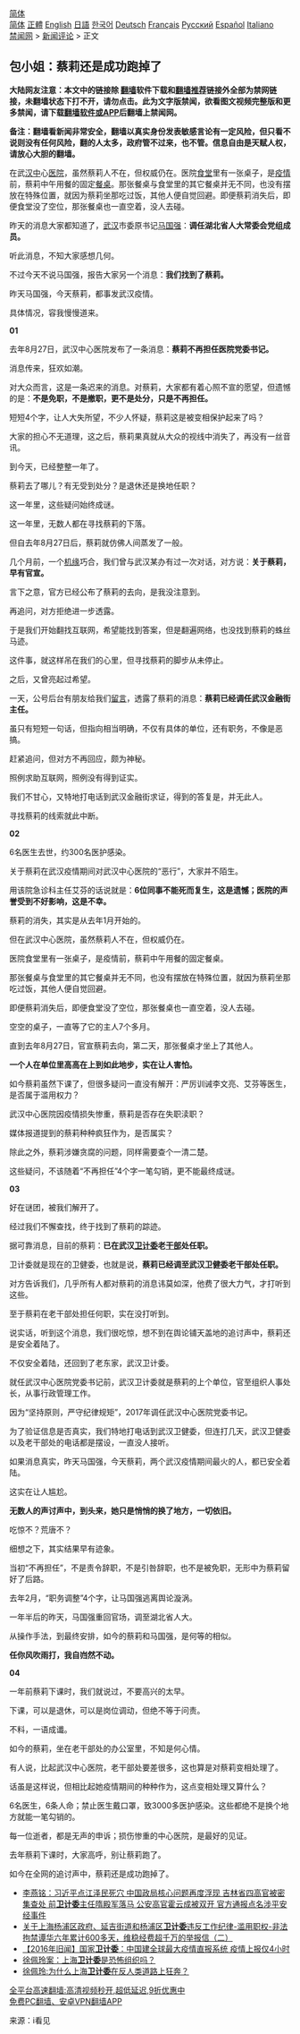  <!-- 面包屑导航 --> <div class="breadcrumb"><!-- GTranslate: https://gtranslate.io/ -->  <div class="switcher notranslate">  <div class="selected">  <a href="#" onclick="return false;"> 简体</a>  </div>  <div class="option">  <a href="https://www.bannedbook.org" onclick="doGTranslate('zh-CN|zh-CN');jQuery('div.switcher div.selected a').html(jQuery(this).html());return false;" title="简体中文" class="nturl selected"> 简体</a>  <a href="https://www.bannedbook.org/zh-tw/" onclick="doGTranslate('zh-CN|zh-TW');jQuery('div.switcher div.selected a').html(jQuery(this).html());return false;" title="繁體中文" class="nturl"> 正體</a>  <a href="https://www.bannedbook.org/en/" onclick="doGTranslate('zh-CN|en');jQuery('div.switcher div.selected a').html(jQuery(this).html());return false;" title="English" class="nturl"> English</a>  <a href="https://www.bannedbook.org/ja/" onclick="doGTranslate('zh-CN|ja');jQuery('div.switcher div.selected a').html(jQuery(this).html());return false;" title="日本語" class="nturl"> 日語</a>  <a href="https://www.bannedbook.org/ko/" onclick="doGTranslate('zh-CN|ko');jQuery('div.switcher div.selected a').html(jQuery(this).html());return false;" title="한국어" class="nturl"> 한국어</a>  <a href="https://www.bannedbook.org/de/" onclick="doGTranslate('zh-CN|de');jQuery('div.switcher div.selected a').html(jQuery(this).html());return false;" title="Deutsch" class="nturl"> Deutsch</a>  <a href="https://www.bannedbook.org/fr/" onclick="doGTranslate('zh-CN|fr');jQuery('div.switcher div.selected a').html(jQuery(this).html());return false;" title="Français" class="nturl"> Français</a>  <a href="https://www.bannedbook.org/ru/" onclick="doGTranslate('zh-CN|ru');jQuery('div.switcher div.selected a').html(jQuery(this).html());return false;" title="Русский" class="nturl"> Русский</a>  <a href="https://www.bannedbook.org/es/" onclick="doGTranslate('zh-CN|es');jQuery('div.switcher div.selected a').html(jQuery(this).html());return false;" title="Español" class="nturl"> Español</a>  <a href="https://www.bannedbook.org/it/" onclick="doGTranslate('zh-CN|it');jQuery('div.switcher div.selected a').html(jQuery(this).html());return false;" title="Italiano" class="nturl"> Italiano</a>  </div>  </div>      <div class='breadcrumb-sub'><!-- Breadcrumb NavXT 6.3.0 --> <a href="https://www.bannedbook.org/" class="home">禁闻网</a> &gt; <a href="https://www.bannedbook.org/bnews/comments/" class="category">新闻评论</a> &gt; 正文</div></div><h2>包小姐：蔡莉还是成功跑掉了</h2> <p class="notice"><b>大陆网友注意：本文中的链接除 <a href="https://github.com/bannedbook/fanqiang" >翻墙</a>软件下载和<a href="https://github.com/killgcd/justmysocks/blob/master/README.md">翻墙推荐</a>链接外全部为禁网链接，未翻墙状态下打不开，请勿点击。此为文字版禁闻，欲看图文视频完整版和更多禁闻，请下载<a href="https://github.com/bannedbook/fanqiang">翻墙软件或APP</a>后翻墙上禁闻网。</p><p>备注：翻墙看新闻非常安全，翻墙以真实身份发表敏感言论有一定风险，但只看不说则没有任何风险，翻的人太多，政府管不过来，也不管。信息自由是天赋人权，请放心大胆的翻墙。</b></p>  <div class="entry"> <p id="summary">在武<a href="https://www.bannedbook.org/bnews/tag/%E6%B1%89%E4%B8%AD/" class="st_tag internal_tag" rel="tag" title="标签 汉中 下的日志">汉中</a>心<a href="https://www.bannedbook.org/bnews/tag/%E5%8C%BB%E9%99%A2/" class="st_tag internal_tag" rel="tag" title="标签 医院 下的日志">医院</a>，虽然蔡莉人不在，但权威仍在。医院<a href="https://www.bannedbook.org/bnews/tag/%e9%a3%9f%e5%a0%82/" class="st_tag internal_tag" rel="tag" title="标签 食堂 下的日志">食堂</a>里有一张桌子，是<a href="https://www.bannedbook.org/bnews/tag/%E7%96%AB%E6%83%85/" class="st_tag internal_tag" rel="tag" title="标签 疫情 下的日志">疫情</a>前，蔡莉中午用餐的固定<a href="https://www.bannedbook.org/bnews/tag/%E9%A4%90%E6%A1%8C/" class="st_tag internal_tag" rel="tag" title="标签 餐桌 下的日志">餐桌</a>。那张餐桌与食堂里的其它餐桌并无不同，也没有摆放在特殊位置，就因为蔡莉坐那吃过饭，其他人便自觉回避。即便蔡莉消失后，即便食堂没了空位，那张餐桌也一直空着，没人去碰。</p> <p id="conimg">昨天的消息大家都知道了，<a href="https://www.bannedbook.org/bnews/tag/%e6%ad%a6%e6%b1%89/" class="st_tag internal_tag" rel="tag" title="标签 武汉 下的日志">武汉</a>市委原书记<a href="https://www.bannedbook.org/bnews/tag/%e9%a9%ac%e5%9b%bd%e5%bc%ba/" class="st_tag internal_tag" rel="tag" title="标签 马国强 下的日志">马国强</a>：<strong>调任湖北省人大常委会党组成员。</strong></p> <p>听此消息，不知大家感想几何。</p> <p>不过今天不说马国强，报告大家另一个消息：<strong>我们找到了蔡莉。</strong></p> <p>昨天马国强，今天蔡莉，都事发武汉疫情。</p> <p>具体情况，容我慢慢道来。</p> <p><strong>01</strong></p> <p>去年8月27日，武汉中心医院发布了一条消息：<strong>蔡莉不再担任医院党委书记。</strong></p> <p>消息传来，狂欢如潮。</p> <p>对大众而言，这是一条迟来的消息。对蔡莉，大家都有着心照不宣的愿望，但遗憾的是：<strong>不是免职，不是撤职，更不是处分，只是不再担任。</strong></p> <p>短短4个字，让人大失所望，不少人怀疑，蔡莉这是被变相保护起来了吗？</p> <p>大家的担心不无道理，这之后，蔡莉果真就从大众的视线中消失了，再没有一丝音讯。</p> <p>到今天，已经整整一年了。</p> <p>蔡莉去了哪儿？有无受到处分？是退休还是换地任职？</p> <p>这一年里，这些疑问始终成谜。</p> <p>这一年里，无数人都在寻找蔡莉的下落。</p> <p>但自去年8月27日后，蔡莉就仿佛人间蒸发了一般。</p> <p>几个月前，一个<span class='wp_keywordlink'><a href="https://www.bannedbook.org/forum11/topic248.html" title="禁片：情为何物？生死相许？自由电影《机缘》下载、在线观看" target="_blank">机缘</a></span>巧合，我们曾与武汉某办有过一次对话，对方说：<strong>关于蔡莉，早有官宣。</strong></p> <p>言下之意，官方已经公布了蔡莉的去向，是我没注意到。</p> <p>再追问，对方拒绝进一步透露。</p>  <p>于是我们开始翻找互联网，希望能找到答案，但是翻遍网络，也没找到蔡莉的蛛丝马迹。</p> <p>这件事，就这样吊在我们的心里，但寻找蔡莉的脚步从未停止。</p> <p>之后，又曾亮起过希望。</p> <p>一天，公号后台有朋友给我们<span class='wp_keywordlink'><a href="https://www.bannedbook.org/bnews/tougao/" title="留言" target="_blank">留言</a></span>，透露了蔡莉的消息：<strong>蔡莉已经调任武汉金融街主任。</strong></p> <p>虽只有短短一句话，但指向相当明确，不仅有具体的单位，还有职务，不像是恶搞。</p> <p>赶紧追问，但对方不再回应，颇为神秘。</p> <p>照例求助互联网，照例没有得到证实。</p> <p>我们不甘心，又特地打电话到武汉金融街求证，得到的答复是，并无此人。</p> <p>寻找蔡莉的线索就此中断。</p> <p><strong>02</strong></p> <p>6名医生去世，约300名医护感染。</p> <p>关于蔡莉在武汉疫情期间对武汉中心医院的‌‌“恶行‌‌”，大家并不陌生。</p> <p>用该院急诊科主任艾芬的话说就是：<strong>6</strong><strong>位同事不能死而复生，这是遗憾；医院的声誉受到不好影响，这是不幸。</strong></p> <p>蔡莉的消失，其实是从去年1月开始的。</p> <p>但在武汉中心医院，虽然蔡莉人不在，但权威仍在。</p> <p>医院食堂里有一张桌子，是疫情前，蔡莉中午用餐的固定餐桌。</p> <p>那张餐桌与食堂里的其它餐桌并无不同，也没有摆放在特殊位置，就因为蔡莉坐那吃过饭，其他人便自觉回避。</p> <p>即便蔡莉消失后，即便食堂没了空位，那张餐桌也一直空着，没人去碰。</p> <p>空空的桌子，一直等了它的主人7个多月。</p> <p>直到去年8月27日，官宣蔡莉去向，第二天，那张餐桌才坐上了其他人。</p>  <p><strong>一个人在单位里高高在上到如此地步，实在让人害怕。</strong></p> <p>如今蔡莉虽然下课了，但很多疑问一直没有解开：严厉训诫李文亮、艾芬等医生，是否属于滥用权力？</p> <p>武汉中心医院因疫情损失惨重，蔡莉是否存在失职渎职？</p> <p>媒体报道提到的蔡莉种种疯狂作为，是否属实？</p> <p>除此之外，蔡莉涉嫌贪腐的问题，同样需要查个一清二楚。</p> <p>这些疑问，不该随着‌‌“不再担任‌‌”4个字一笔勾销，更不能最终成谜。</p> <p><strong>03</strong></p> <p>好在谜团，被我们解开了。</p> <p>经过我们不懈查找，终于找到了蔡莉的踪迹。</p> <p>据可靠消息，目前的蔡莉：<strong>已在武汉<a href="https://www.bannedbook.org/bnews/tag/%e5%8d%ab%e8%ae%a1%e5%a7%94/" class="st_tag internal_tag" rel="tag" title="标签 卫计委 下的日志">卫计委</a>老<a href="https://www.bannedbook.org/bnews/tag/%E5%B9%B2%E9%83%A8/" class="st_tag internal_tag" rel="tag" title="标签 干部 下的日志">干部</a>处任职。</strong></p> <p>卫计委就是现在的卫健委，也就是说，<strong>蔡莉已经调至武汉卫健委老干部处任职。</strong></p> <p>对方告诉我们，几乎所有人都对蔡莉的消息讳莫如深，他费了很大力气，才打听到这些。</p> <p>至于蔡莉在老干部处担任何职，实在没打听到。</p> <p>说实话，听到这个消息，我们很吃惊，想不到在舆论铺天盖地的追讨声中，蔡莉还是安全着陆了。</p> <p>不仅安全着陆，还回到了老东家，武汉卫计委。</p> <p>就任武汉中心医院党委书记前，武汉卫计委就是蔡莉的上个单位，官至组织人事处长，从事行政管理工作。</p> <p>因为‌‌“坚持原则，严守纪律规矩‌‌”，2017年调任武汉中心医院党委书记。</p> <p>为了验证信息是否真实，我们特地打电话到武汉卫健委，但连打几天，武汉卫健委以及老干部处的电话都是摆设，一直没人接听。</p> <p>如果消息真实，昨天马国强，今天蔡莉，两个武汉疫情期间最火的人，都已安全着陆。</p> <p>这实在让人尴尬。</p>  <p><strong>无数人的声讨声中，到头来，她只是悄悄的换了地方，一切依旧。</strong></p> <p>吃惊不？荒唐不？</p> <p>细想之下，其实结果早有迹象。</p> <p>当初‌‌“不再担任‌‌”，不是责令辞职，不是引咎辞职，也不是被免职，无形中为蔡莉留好了后路。</p> <p>去年2月，‌‌“职务调整‌‌”4个字，让马国强逃离舆论漩涡。</p> <p>一年半后的昨天，马国强重回官场，调至湖北省人大。</p> <p>从操作手法，到最终安排，如今的蔡莉和马国强，是何等的相似。</p> <p><strong>任你风吹雨打，我自岿然不动。</strong></p> <p><strong>04</strong></p> <p>一年前蔡莉下课时，我们就说过，不要高兴的太早。</p> <p>下课，可以是退休，可以是岗位调动，但绝不等于问责。</p> <p>不料，一语成谶。</p> <p>如今的蔡莉，坐在老干部处的办公室里，不知是何心情。</p> <p>有人说，比起武汉中心医院，老干部处要差很多，这也算是对蔡莉变相处理了。</p> <p>话虽是这样说，但相比起她疫情期间的种种作为，这点变相处理又算什么？</p> <p>6名医生，6条人命；禁止医生戴口罩，致3000多医护感染。这些都绝不是换个地方就能一笔勾销的。</p> <p>每一位逝者，都是无声的申诉；损伤惨重的中心医院，是最好的见证。</p> <p>去年蔡莉下课时，大家高呼，别让蔡莉跑了。</p> <p>如今在全网的追讨声中，蔡莉还是成功跑掉了。</p> <ul class='op-related-articles' title='相关阅读'> <li><a href='https://www.bannedbook.org/bnews/comments/20210407/1521324.html' target='_blank'>李燕铭：习近平点江泽民死穴 中国政局核心问题再度浮现 吉林省四高官被密集查处 前<b>卫计委</b>主任隋殿军落马 公安高官霍云成被双开 官方通报点名涉平安经事件</a></li> <li><a href='https://www.bannedbook.org/bnews/weiquan/20201216/1448971.html' target='_blank'>关于上海杨浦区政府&#12289;延吉街道和杨浦区<b>卫计委</b>违反工作纪律-滥用职权-非法拘禁谭华六年累计600多天&#65292;维稳经费超千万的举报信&#65288;二&#65289;</a></li> <li><a href='https://www.bannedbook.org/bnews/baitai/20200208/1273465.html' target='_blank'>【2016年旧闻】国家<b>卫计委</b>：中国建全球最大疫情直报系统 疫情上报仅4小时</a></li> <li><a href='https://www.bannedbook.org/bnews/baitai/20191130/1232321.html' target='_blank'>徐佩玲案：上海<b>卫计委</b>是恐怖组织吗？</a></li> <li><a href='https://www.bannedbook.org/bnews/baitai/20191119/1225947.html' target='_blank'>徐佩玲:为什么上海<b>卫计委</b>在反人类道路上狂奔？</a></li> </ul> <p class="texttj"> <a href="https://github.com/bannedbook/fanqiang/wiki/V2ray%E6%9C%BA%E5%9C%BA" target="_blank">全平台高速翻墙:高清视频秒开,超低延迟,9折优惠中</a><br/> <a href="https://github.com/bannedbook/fanqiang/wiki/%E7%A6%81%E9%97%BB%E7%BD%91%E5%AE%89%E5%8D%93%E7%BF%BB%E5%A2%99%E6%96%B0%E9%97%BBAPP" target="_blank">免费PC翻墙、安卓VPN翻墙APP</a></p> <p> 来源：i看见 </p><a name='sharetosocial'></a>  <div style="margin-bottom:5px;padding-bottom:5px;clear:both"> <div id="archive-pix-1" class="banner-ads"> <!-- AuctionX Display platform tag START --> <div id="26318x728x90x621x_ADSLOT2" clicktrack="%%CLICK_URL_ESC%%"></div> <!-- AuctionX Display platform tag END --> </div> <div id="archive-pix-2" class="banner-ads"> <!-- AuctionX Display platform tag START --> <div id="26315x300x250x621x_ADSLOT2" clicktrack="%%CLICK_URL_ESC%%"></div> <!-- AuctionX Display platform tag END --> </div> </div>  <div id="archive-pix-1" class="banner-ads"> <!-- AuctionX Display platform tag START --> <div id="26318x728x90x621x_ADSLOT3" clicktrack="%%CLICK_URL_ESC%%"></div> <!-- AuctionX Display platform tag END --> </div> </div><!--END ENTRY--> 